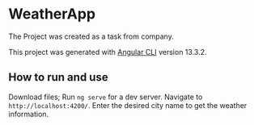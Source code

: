 # WeatherApp

The Project was created as a task from company. 

This project was generated with [Angular CLI](https://github.com/angular/angular-cli) version 13.3.2.


## How to run and use

Download files;
Run `ng serve` for a dev server. Navigate to `http://localhost:4200/`.
Enter the desired city name to get the weather information.


